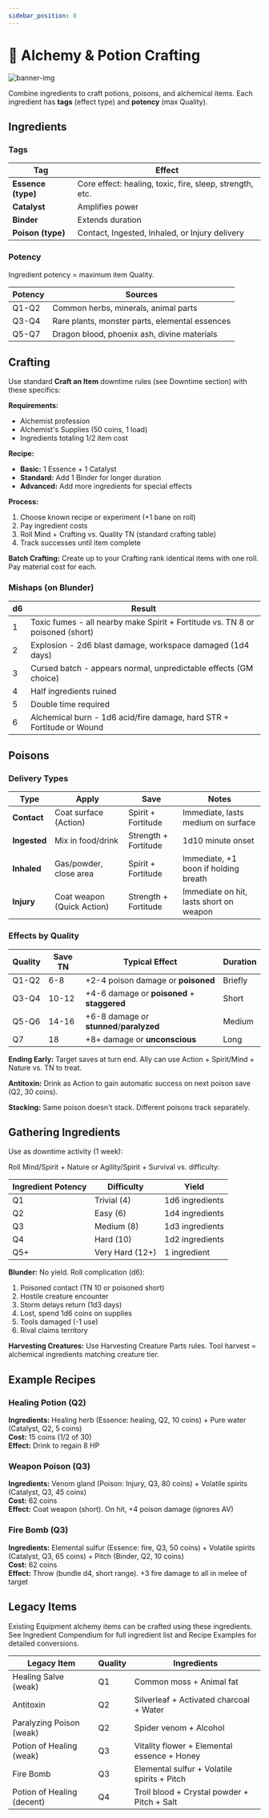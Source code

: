 ```yaml
---
sidebar_position: 8
---
```


# 🧪 Alchemy & Potion Crafting

![banner-img](/img/banner/crafting-banner.png)

Combine ingredients to craft potions, poisons, and alchemical items. Each ingredient has **tags** (effect type) and **potency** (max Quality).

## Ingredients

### Tags

| Tag | Effect |
| --- | --- |
| **Essence (type)** | Core effect: healing, toxic, fire, sleep, strength, etc. |
| **Catalyst** | Amplifies power |
| **Binder** | Extends duration |
| **Poison (type)** | Contact, Ingested, Inhaled, or Injury delivery |

### Potency

Ingredient potency = maximum item Quality.

| Potency | Sources |
| --- | --- |
| Q1-Q2 | Common herbs, minerals, animal parts |
| Q3-Q4 | Rare plants, monster parts, elemental essences |
| Q5-Q7 | Dragon blood, phoenix ash, divine materials |

## Crafting

Use standard **Craft an Item** downtime rules (see Downtime section) with these specifics:

**Requirements:**
- Alchemist profession
- Alchemist's Supplies (50 coins, 1 load)
- Ingredients totaling 1/2 item cost

**Recipe:**
- **Basic:** 1 Essence + 1 Catalyst
- **Standard:** Add 1 Binder for longer duration
- **Advanced:** Add more ingredients for special effects

**Process:**
1. Choose known recipe or experiment (+1 bane on roll)
2. Pay ingredient costs
3. Roll Mind + Crafting vs. Quality TN (standard crafting table)
4. Track successes until item complete

**Batch Crafting:** Create up to your Crafting rank identical items with one roll. Pay material cost for each.

### Mishaps (on Blunder)

| d6 | Result |
| --- | --- |
| 1 | Toxic fumes - all nearby make Spirit + Fortitude vs. TN 8 or poisoned (short) |
| 2 | Explosion - 2d6 blast damage, workspace damaged (1d4 days) |
| 3 | Cursed batch - appears normal, unpredictable effects (GM choice) |
| 4 | Half ingredients ruined |
| 5 | Double time required |
| 6 | Alchemical burn - 1d6 acid/fire damage, hard STR + Fortitude or Wound |

## Poisons

### Delivery Types

| Type | Apply | Save | Notes |
| --- | --- | --- | --- |
| **Contact** | Coat surface (Action) | Spirit + Fortitude | Immediate, lasts medium on surface |
| **Ingested** | Mix in food/drink | Strength + Fortitude | 1d10 minute onset |
| **Inhaled** | Gas/powder, close area | Spirit + Fortitude | Immediate, +1 boon if holding breath |
| **Injury** | Coat weapon (Quick Action) | Strength + Fortitude | Immediate on hit, lasts short on weapon |

### Effects by Quality

| Quality | Save TN | Typical Effect | Duration |
| --- | --- | --- | --- |
| Q1-Q2 | 6-8 | +2-4 poison damage or **poisoned** | Briefly |
| Q3-Q4 | 10-12 | +4-6 damage or **poisoned** + **staggered** | Short |
| Q5-Q6 | 14-16 | +6-8 damage or **stunned**/**paralyzed** | Medium |
| Q7 | 18 | +8+ damage or **unconscious** | Long |

**Ending Early:** Target saves at turn end. Ally can use Action + Spirit/Mind + Nature vs. TN to treat.

**Antitoxin:** Drink as Action to gain automatic success on next poison save (Q2, 30 coins).

**Stacking:** Same poison doesn't stack. Different poisons track separately.

## Gathering Ingredients

Use as downtime activity (1 week):

Roll Mind/Spirit + Nature or Agility/Spirit + Survival vs. difficulty:

| Ingredient Potency | Difficulty | Yield |
| --- | --- | --- |
| Q1 | Trivial (4) | 1d6 ingredients |
| Q2 | Easy (6) | 1d4 ingredients |
| Q3 | Medium (8) | 1d3 ingredients |
| Q4 | Hard (10) | 1d2 ingredients |
| Q5+ | Very Hard (12+) | 1 ingredient |

**Blunder:** No yield. Roll complication (d6):
1. Poisoned contact (TN 10 or poisoned short)
2. Hostile creature encounter
3. Storm delays return (1d3 days)
4. Lost, spend 1d6 coins on supplies
5. Tools damaged (-1 use)
6. Rival claims territory

**Harvesting Creatures:** Use Harvesting Creature Parts rules. Tool harvest = alchemical ingredients matching creature tier.

## Example Recipes

### Healing Potion (Q2)
**Ingredients:** Healing herb (Essence: healing, Q2, 10 coins) + Pure water (Catalyst, Q2, 5 coins)  
**Cost:** 15 coins (1/2 of 30)  
**Effect:** Drink to regain 8 HP  

### Weapon Poison (Q3)
**Ingredients:** Venom gland (Poison: Injury, Q3, 80 coins) + Volatile spirits (Catalyst, Q3, 45 coins)  
**Cost:** 62 coins  
**Effect:** Coat weapon (short). On hit, +4 poison damage (ignores AV)  

### Fire Bomb (Q3)
**Ingredients:** Elemental sulfur (Essence: fire, Q3, 50 coins) + Volatile spirits (Catalyst, Q3, 65 coins) + Pitch (Binder, Q2, 10 coins)  
**Cost:** 62 coins  
**Effect:** Throw (bundle d4, short range). +3 fire damage to all in melee of target  

## Legacy Items

Existing Equipment alchemy items can be crafted using these ingredients. See Ingredient Compendium for full ingredient list and Recipe Examples for detailed conversions.

| Legacy Item | Quality | Ingredients |
| --- | --- | --- |
| Healing Salve (weak) | Q1 | Common moss + Animal fat |
| Antitoxin | Q2 | Silverleaf + Activated charcoal + Water |
| Paralyzing Poison (weak) | Q2 | Spider venom + Alcohol |
| Potion of Healing (weak) | Q3 | Vitality flower + Elemental essence + Honey |
| Fire Bomb | Q3 | Elemental sulfur + Volatile spirits + Pitch |
| Potion of Healing (decent) | Q4 | Troll blood + Crystal powder + Pitch + Salt |

